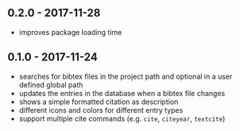 ## 0.2.0 - 2017-11-28
* improves package loading time

## 0.1.0 - 2017-11-24
* searches for bibtex files in the project path and optional in a user defined global path
* updates the entries in the database when a bibtex file changes
* shows a simple formatted citation as description
* different icons and colors for different entry types
* support multiple cite commands (e.g. `cite`, `citeyear`, `textcite`)

